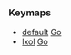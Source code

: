 ### Keymaps

* [default](keymaps/default/) <a href="keymaps/default">Go</a>
* [lxol](keymaps/lxol/) <a href="keymaps/lxol">Go</a>
